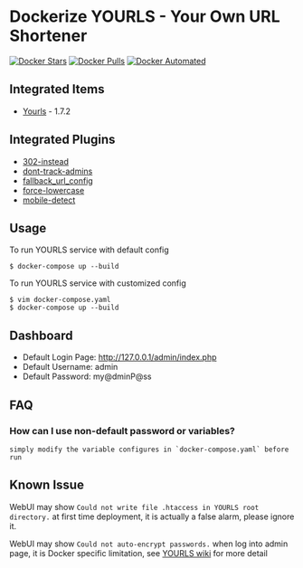 # Dockerize YOURLS - Your Own URL Shortener

[![Docker Stars](https://img.shields.io/docker/stars/guessi/docker-yourls.svg)](https://hub.docker.com/r/guessi/docker-yourls/)
[![Docker Pulls](https://img.shields.io/docker/pulls/guessi/docker-yourls.svg)](https://hub.docker.com/r/guessi/docker-yourls/)
[![Docker Automated](https://img.shields.io/docker/automated/guessi/docker-yourls.svg)](https://hub.docker.com/r/guessi/docker-yourls/)


## Integrated Items

* [Yourls](http://yourls.org) - 1.7.2


## Integrated Plugins

* [302-instead](https://github.com/timcrockford/302-instead.git)
* [dont-track-admins](https://github.com/dgw/yourls-dont-track-admins.git)
* [fallback_url_config](http://diegopeinador.com/fallback-url-yourls-plugin)
* [force-lowercase](https://github.com/YOURLS/force-lowercase.git)
* [mobile-detect](https://github.com/guessi/yourls-mobile-detect.git)


## Usage

To run YOURLS service with default config

    $ docker-compose up --build

To run YOURLS service with customized config

    $ vim docker-compose.yaml
    $ docker-compose up --build


## Dashboard

* Default Login Page: http://127.0.0.1/admin/index.php
* Default Username: admin
* Default Password: my@dminP@ss


## FAQ

### How can I use non-default password or variables?

    simply modify the variable configures in `docker-compose.yaml` before run


## Known Issue

WebUI may show `Could not write file .htaccess in YOURLS root directory.`
at first time deployment, it is actually a false alarm, please ignore it.

WebUI may show `Could not auto-encrypt passwords.` when log into admin page,
it is Docker specific limitation, see [YOURLS wiki](https://github.com/YOURLS/YOURLS/wiki/Username-Passwords) for more detail
